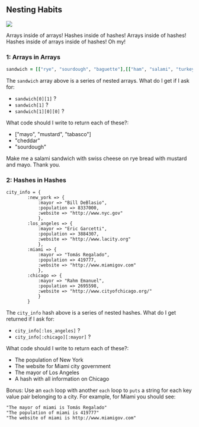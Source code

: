 
## Nesting Habits
<img src="https://s3.amazonaws.com/after-school-assets/nesting.jpg"> 

Arrays inside of arrays! Hashes inside of hashes! Arrays inside of hashes! Hashes inside of arrays inside of hashes! Oh my!

### 1: Arrays in Arrays
```ruby
sandwich = [["rye", "sourdough", "baguette"],[["ham", "salami", "turkey"],["swiss", "munster", "cheddar"]],["mayo", "mustard", "tabasco"]]
```
The `sandwich` array above is a series of nested arrays. What do I get if I ask for:
+ `sandwich[0][1]` ?
+ `sandwich[1]` ?
+ `sandwich[1][0][0]` ?

What code should I write to return each of these?:
+ ["mayo", "mustard", "tabasco"]
+ "cheddar"
+ "sourdough"

Make me a salami sandwich with swiss cheese on rye bread with mustard and mayo. Thank you.

### 2: Hashes in Hashes
```
city_info = {
		:new_york => { 
			:mayor => "Bill DeBlasio",
			:population => 8337000,
			:website => "http://www.nyc.gov"
			},
		:los_angeles => { 
			:mayor => "Eric Garcetti",
			:population => 3884307,
			:website => "http://www.lacity.org"
			},
		:miami => { 
			:mayor => "Tomás Regalado",
			:population => 419777,
			:website => "http://www.miamigov.com"
			},
		:chicago => { 
			:mayor => "Rahm Emanuel",
			:population => 2695598,
			:website => "http://www.cityofchicago.org/"
			}
		}
```
The `city_info` hash above is a series of nested hashes. What do I get returned if I ask for:
+ `city_info[:los_angeles]` ?
+ `city_info[:chicago][:mayor]` ?

What code should I write to return each of these?:
+ The population of New York
+ The website for Miami city government
+ The mayor of Los Angeles
+ A hash with all information on Chicago

Bonus: Use an `each` loop with another `each` loop to `puts` a string for each key value pair belonging to a city. For example, for Miami you should see:

```
"The mayor of miami is Tomás Regalado"
"The population of miami is 419777"
"The website of miami is http://www.miamigov.com"
```
